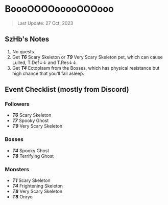 # BoooOOOOooooOOOooo

> Last Update: 27 Oct, 2023

## SzHb's Notes
1. No quests.
2. Get ***T6*** Scary Skeleton or ***T9*** Very Scary Skeleton pet, which can cause Lulled, T.Def↓↓ and T.Res↓↓.
3. Get ***T4*** Ectoplasm from the Bosses, which has physical resistance but high chance that you'll fall asleep.

## Event Checklist (mostly from Discord)

### Followers
- ***T6*** Scary Skeleton
- ***T7*** Spooky Ghost
- ***T9*** Very Scary Skeleton

### Bosses
- ***T4*** Spooky Ghost
- ***T8*** Terrifying Ghost

### Monsters
- ***T1*** Scary Skeleton
- ***T4*** Frightening Skeleton
- ***T8*** Very Scary Skeleton
- ***T8*** Onryo

